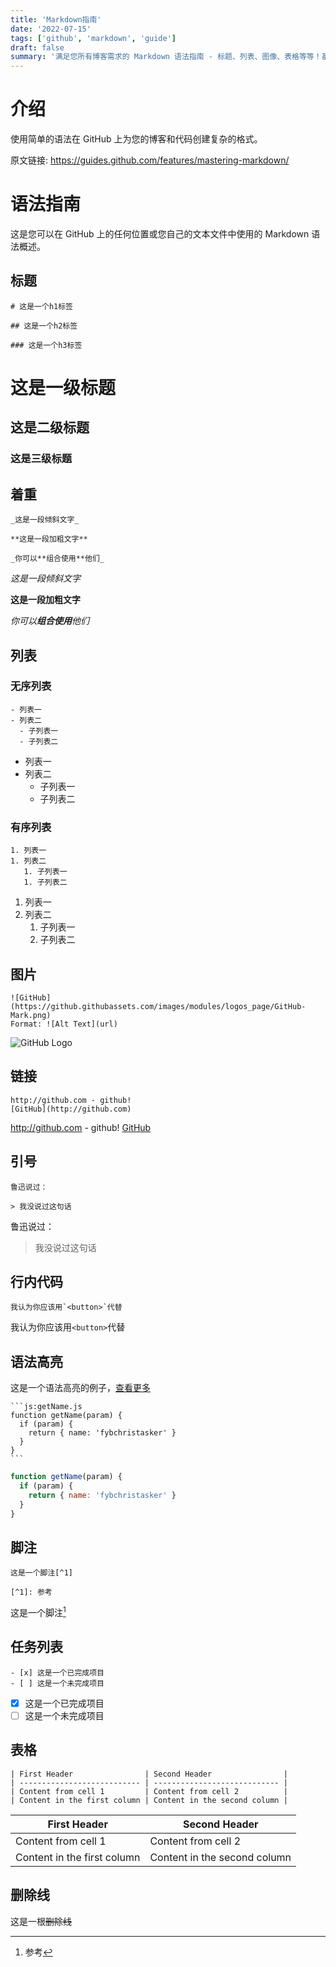 ```yaml
---
title: 'Markdown指南'
date: '2022-07-15'
tags: ['github', 'markdown', 'guide']
draft: false
summary: '满足您所有博客需求的 Markdown 语法指南 - 标题、列表、图像、表格等等！基于 GitHub Flavored Markdown 的插图指南。'
---
```


# 介绍

使用简单的语法在 GitHub 上为您的博客和代码创建复杂的格式。

原文链接: https://guides.github.com/features/mastering-markdown/

# 语法指南

这是您可以在 GitHub 上的任何位置或您自己的文本文件中使用的 Markdown 语法概述。

## 标题

```
# 这是一个h1标签

## 这是一个h2标签

### 这是一个h3标签
```

# 这是一级标题

## 这是二级标题

### 这是三级标题

## 着重

```
_这是一段倾斜文字_

**这是一段加粗文字**

_你可以**组合使用**他们_
```

_这是一段倾斜文字_

**这是一段加粗文字**

_你可以**组合使用**他们_

## 列表

### 无序列表

```
- 列表一
- 列表二
  - 子列表一
  - 子列表二
```

- 列表一
- 列表二
  - 子列表一
  - 子列表二

### 有序列表

```
1. 列表一
1. 列表二
   1. 子列表一
   1. 子列表二
```

1. 列表一
1. 列表二
   1. 子列表一
   1. 子列表二

## 图片

```
![GitHub](https://github.githubassets.com/images/modules/logos_page/GitHub-Mark.png)
Format: ![Alt Text](url)
```

![GitHub Logo](https://github.githubassets.com/images/modules/logos_page/GitHub-Mark.png)

## 链接

```
http://github.com - github!
[GitHub](http://github.com)
```

http://github.com - github!
[GitHub](http://github.com)

## 引号

```
鲁迅说过：

> 我没说过这句话
```

鲁迅说过：

> 我没说过这句话

## 行内代码

```
我认为你应该用`<button>`代替
```

我认为你应该用`<button>`代替

## 语法高亮

这是一个语法高亮的例子，[查看更多](https://help.github.com/articles/basic-writing-and-formatting-syntax/)

````
```js:getName.js
function getName(param) {
  if (param) {
    return { name: 'fybchristasker' }
  }
}
```
````

```js:getName.js
function getName(param) {
  if (param) {
    return { name: 'fybchristasker' }
  }
}
```

## 脚注

```
这是一个脚注[^1]

[^1]: 参考
```

这是一个脚注[^1]

[^1]: 参考

## 任务列表

```
- [x] 这是一个已完成项目
- [ ] 这是一个未完成项目
```

- [x] 这是一个已完成项目
- [ ] 这是一个未完成项目

## 表格

```
| First Header                | Second Header                |
| --------------------------- | ---------------------------- |
| Content from cell 1         | Content from cell 2          |
| Content in the first column | Content in the second column |
```

| First Header                | Second Header                |
| --------------------------- | ---------------------------- |
| Content from cell 1         | Content from cell 2          |
| Content in the first column | Content in the second column |

## 删除线

这是一根~~删除线~~
